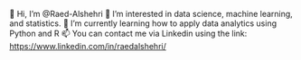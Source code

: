 👋 Hi, I’m @Raed-Alshehri
👀 I’m interested in data science, machine learning, and statistics.
🌱 I’m currently learning how to apply data analytics using Python and R
📫 You can contact me via Linkedin using the link: https://www.linkedin.com/in/raedalshehri/

